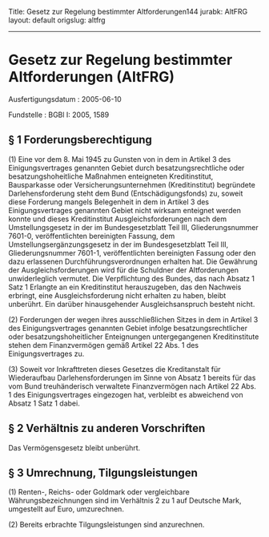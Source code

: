 Title: Gesetz zur Regelung bestimmter Altforderungen144
jurabk: AltFRG
layout: default
origslug: altfrg


---

# Gesetz zur Regelung bestimmter Altforderungen (AltFRG)

Ausfertigungsdatum
:   2005-06-10

Fundstelle
:   BGBl I: 2005, 1589



## § 1 Forderungsberechtigung

(1) Eine vor dem 8. Mai 1945 zu Gunsten von in dem in Artikel 3 des
Einigungsvertrages genannten Gebiet durch besatzungsrechtliche oder
besatzungshoheitliche Maßnahmen enteigneten Kreditinstitut,
Bausparkasse oder Versicherungsunternehmen (Kreditinstitut) begründete
Darlehensforderung steht dem Bund (Entschädigungsfonds) zu, soweit
diese Forderung mangels Belegenheit in dem in Artikel 3 des
Einigungsvertrages genannten Gebiet nicht wirksam enteignet werden
konnte und dieses Kreditinstitut Ausgleichsforderungen nach dem
Umstellungsgesetz in der im Bundesgesetzblatt Teil III,
Gliederungsnummer 7601-0, veröffentlichten bereinigten Fassung, dem
Umstellungsergänzungsgesetz in der im Bundesgesetzblatt Teil III,
Gliederungsnummer 7601-1, veröffentlichten bereinigten Fassung oder
den dazu erlassenen Durchführungsverordnungen erhalten hat. Die
Gewährung der Ausgleichsforderungen wird für die Schuldner der
Altforderungen unwiderleglich vermutet. Die Verpflichtung des Bundes,
das nach Absatz 1 Satz 1 Erlangte an ein Kreditinstitut herauszugeben,
das den Nachweis erbringt, eine Ausgleichsforderung nicht erhalten zu
haben, bleibt unberührt. Ein darüber hinausgehender Ausgleichsanspruch
besteht nicht.

(2) Forderungen der wegen ihres ausschließlichen Sitzes in dem in
Artikel 3 des Einigungsvertrages genannten Gebiet infolge
besatzungsrechtlicher oder besatzungshoheitlicher Enteignungen
untergegangenen Kreditinstitute stehen dem Finanzvermögen gemäß
Artikel 22 Abs. 1 des Einigungsvertrages zu.

(3) Soweit vor Inkrafttreten dieses Gesetzes die Kreditanstalt für
Wiederaufbau Darlehensforderungen im Sinne von Absatz 1 bereits für
das vom Bund treuhänderisch verwaltete Finanzvermögen nach Artikel 22
Abs. 1 des Einigungsvertrages eingezogen hat, verbleibt es abweichend
von Absatz 1 Satz 1 dabei.


## § 2 Verhältnis zu anderen Vorschriften

Das Vermögensgesetz bleibt unberührt.


## § 3 Umrechnung, Tilgungsleistungen

(1) Renten-, Reichs- oder Goldmark oder vergleichbare
Währungsbezeichnungen sind im Verhältnis 2 zu 1 auf Deutsche Mark,
umgestellt auf Euro, umzurechnen.

(2) Bereits erbrachte Tilgungsleistungen sind anzurechnen.

